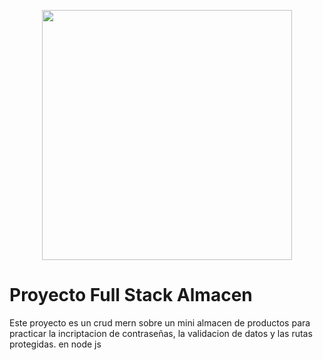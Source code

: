 <p align="center"><a href="https://nodejs.org/es" target="_blank"><img src="https://upload.wikimedia.org/wikipedia/commons/d/d9/Node.js_logo.svg" width="400"></a></p>

# Proyecto Full Stack Almacen

Este proyecto es un crud mern sobre un mini almacen de productos para practicar la incriptacion de contraseñas, la validacion de datos y las rutas protegidas.
en node js
